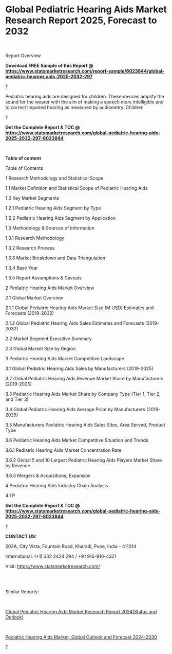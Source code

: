<h1>Global Pediatric Hearing Aids Market Research Report 2025, Forecast to 2032</h1><br/><p>Report Overview</p>
 
 
 
 <div><b>Download FREE Sample of this Report @ <a href="https://www.statsmarketresearch.com/download-free-sample/8023844/global-pediatric-hearing-aids-2025-2032-297">https://www.statsmarketresearch.com/report-sample/8023844/global-pediatric-hearing-aids-2025-2032-297</a></b></div>
 
 
 
 <p>? </p>
 
 
 
 <p>Pediatric hearing aids are designed for children. These devices amplify the sound for the wearer with the aim of making a speech more intelligible and to correct impaired hearing as measured by audiometry. Children</p>
 
 
 
 <p>? </p>
 
 
 
 <div><b>Get the Complete Report & TOC @ <a href="https://www.statsmarketresearch.com/global-pediatric-hearing-aids-2025-2032-297-8023844">https://www.statsmarketresearch.com/global-pediatric-hearing-aids-2025-2032-297-8023844</a></b></div>
 
 
 
 <p><br />
 
 <b>Table of content</b></p>
 
 
 
 <p>Table of Contents<br />
 
 1 Research Methodology and Statistical Scope<br />
 
 1.1 Market Definition and Statistical Scope of Pediatric Hearing Aids<br />
 
 1.2 Key Market Segments<br />
 
 1.2.1 Pediatric Hearing Aids Segment by Type<br />
 
 1.2.2 Pediatric Hearing Aids Segment by Application<br />
 
 1.3 Methodology & Sources of Information<br />
 
 1.3.1 Research Methodology<br />
 
 1.3.2 Research Process<br />
 
 1.3.3 Market Breakdown and Data Triangulation<br />
 
 1.3.4 Base Year<br />
 
 1.3.5 Report Assumptions & Caveats<br />
 
 2 Pediatric Hearing Aids Market Overview<br />
 
 2.1 Global Market Overview<br />
 
 2.1.1 Global Pediatric Hearing Aids Market Size (M USD) Estimates and Forecasts (2019-2032)<br />
 
 2.1.2 Global Pediatric Hearing Aids Sales Estimates and Forecasts (2019-2032)<br />
 
 2.2 Market Segment Executive Summary<br />
 
 2.3 Global Market Size by Region<br />
 
 3 Pediatric Hearing Aids Market Competitive Landscape<br />
 
 3.1 Global Pediatric Hearing Aids Sales by Manufacturers (2019-2025)<br />
 
 3.2 Global Pediatric Hearing Aids Revenue Market Share by Manufacturers (2019-2025)<br />
 
 3.3 Pediatric Hearing Aids Market Share by Company Type (Tier 1, Tier 2, and Tier 3)<br />
 
 3.4 Global Pediatric Hearing Aids Average Price by Manufacturers (2019-2025)<br />
 
 3.5 Manufacturers Pediatric Hearing Aids Sales Sites, Area Served, Product Type<br />
 
 3.6 Pediatric Hearing Aids Market Competitive Situation and Trends<br />
 
 3.6.1 Pediatric Hearing Aids Market Concentration Rate<br />
 
 3.6.2 Global 5 and 10 Largest Pediatric Hearing Aids Players Market Share by Revenue<br />
 
 3.6.3 Mergers & Acquisitions, Expansion<br />
 
 4 Pediatric Hearing Aids Industry Chain Analysis<br />
 
 4.1 P</p>
 
 
 
 <div><b>Get the Complete Report & TOC @ <a href="https://www.statsmarketresearch.com/global-pediatric-hearing-aids-2025-2032-297-8023844">https://www.statsmarketresearch.com/global-pediatric-hearing-aids-2025-2032-297-8023844</a></b></div>
 
 
 
 <p>? </p>
 
 
 
 <p><b>CONTACT US:</b><br />
 
 203A, City Vista, Fountain Road, Kharadi, Pune, India - 411014<br />
 
 International: (+1) 332 2424 294 / +91 916-916-4321<br />
 
 Visit: <a href="https://www.statsmarketresearch.com/">https://www.statsmarketresearch.com/</a><br />
 
 <br />
 
 <br />
 
 Similar Reports:<br />
 
 <br />
 
 <a href="https://www.statsmarketresearch.com/global-pediatric-hearing-aids-2024-330-7921769">Global Pediatric Hearing Aids Market Research Report 2024(Status and Outlook)</a><br />
 
 <br />
 
 <a href="https://www.statsmarketresearch.com/global-pediatric-hearing-aids-forecast-2024-2030-662-7900262">Pediatric Hearing Aids Market, Global Outlook and Forecast 2024-2030</a><br />
 
 ? </p>